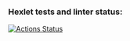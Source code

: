 ### Hexlet tests and linter status:
[![Actions Status](https://github.com/VictorVangeli/python-project-52/actions/workflows/hexlet-check.yml/badge.svg)](https://github.com/VictorVangeli/python-project-52/actions)